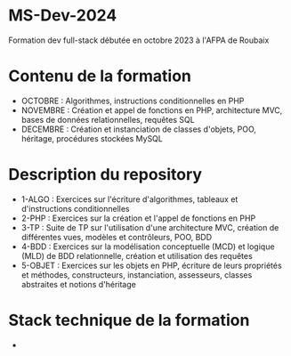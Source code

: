 # MS-Dev-2024
Formation dev full-stack débutée en octobre 2023 à l'AFPA de Roubaix
# Contenu de la formation
- OCTOBRE : Algorithmes, instructions conditionnelles en PHP
- NOVEMBRE : Création et appel de fonctions en PHP, architecture MVC, bases de données relationnelles, requêtes SQL
- DECEMBRE : Création et instanciation de classes d'objets, POO, héritage, procédures stockées MySQL 
# Description du repository
- 1-ALGO : Exercices sur l'écriture d'algorithmes, tableaux et d'instructions conditionnelles
- 2-PHP : Exercices sur la création et l'appel de fonctions en PHP
- 3-TP : Suite de TP sur l'utilisation d'une architecture MVC, création de différentes vues, modèles et contrôleurs, POO, BDD 
- 4-BDD : Exercices sur la modélisation conceptuelle (MCD) et logique (MLD) de BDD relationnelle, création et utilisation des requêtes
- 5-OBJET : Exercices sur les objets en PHP, écriture de leurs propriétés et méthodes, constructeurs, instanciation, assesseurs, classes abstraites et notions d'héritage
# Stack technique de la formation
- 
